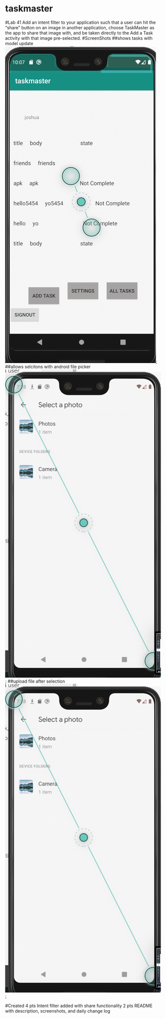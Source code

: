 # taskmaster

#Lab 41
Add an intent filter to your application such that a user can hit the “share” button on an image in another application, choose TaskMaster as the app to share that image with, and be taken directly to the Add a Task activity with that image pre-selected.
#ScreenShots
##shows tasks with model update
![HomePage](/images/usernameandlogout.png);
##allows selcitons with android file picker
![HomePage](/images/chosoeimage.png);
##upload file after selection
![HomePage](/images/chosoeimage.png);

#Created
4 pts Intent filter added with share functionality
2 pts README with description, screenshots, and daily change log